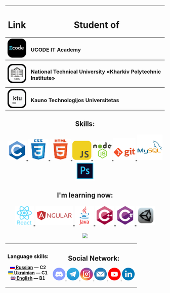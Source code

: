 <table width="100%" border="0" cellpadding="4" align="center">
    <tr>
        <th>
            <h1 align="center">Link</h1>
        </th>
        <th>
            <h1 align="center">Student of</h1>
        </th>
    </tr>
    <tr>
        <th>
            <a href="https://ucode.world/en/" target="_blank">
                <img src="https://github.com/CamyrauBTanke/CamyrauBTanke/blob/main/img/Student/ucode.png" height="60px">
            </a>
        </th>
        <th>
            <h3 align="left">UCODE IT Academy</h3>
        </th>
    </tr>
    <tr>
        <th>
            <a href="https://www.kpi.kharkov.ua/eng/" target="_blank">
                <img src="https://github.com/CamyrauBTanke/CamyrauBTanke/blob/main/img/Student/pki-logo.png" height="60px">
            </a>
        </th>
        <th>
            <h3 align="left">National Technical University «Kharkiv Polytechnic Institute»</h3>
        </th>
    </tr>
    <tr>
        <th>
            <a href="https://ktu.edu/" target="_blank">
                <img src="https://github.com/CamyrauBTanke/CamyrauBTanke/blob/main/img/Student/ktu-logo.png" height="60px">
            </a>
        </th>
        <th>
            <h3 align="left">Kauno Technologijos Universitetas</h3>
        </th>
    </tr>
</table>

<h2> </h2>

<h2 align="center">Skills:
    <p> </p>
    <p align="center">
        <a href="https://en.wikipedia.org/wiki/C_(programming_language)" target="_blank">
            <img src="https://github.com/CamyrauBTanke/CamyrauBTanke/blob/main/img/skills/c.png" height="60px">
        </a>
        <a href="https://en.wikipedia.org/wiki/CSS" target="_blank">    
            <img src="https://github.com/CamyrauBTanke/CamyrauBTanke/blob/main/img/skills/css.png" height="65px">
        </a>
        <a href="https://en.wikipedia.org/wiki/HTML" target="_blank">    
            <img src="https://github.com/CamyrauBTanke/CamyrauBTanke/blob/main/img/skills/html.png" height="65px">
        </a>
        <a href="https://en.wikipedia.org/wiki/JavaScript" target="_blank"> 
            <img src="https://github.com/CamyrauBTanke/CamyrauBTanke/blob/main/img/skills/js.png" height="60px">
        </a>
        <a href="https://nodejs.org/en/about/" target="_blank"> 
            <img src="https://github.com/CamyrauBTanke/CamyrauBTanke/blob/main/img/skills/nodejs.png" height="60px">
        </a>
        <a href="https://en.wikipedia.org/wiki/GitHub" target="_blank"> 
            <img src="https://github.com/CamyrauBTanke/CamyrauBTanke/blob/main/img/skills/git.png" height="70px">
        </a>
        <a href="https://en.wikipedia.org/wiki/MySQL" target="_blank"> 
            <img src="https://github.com/CamyrauBTanke/CamyrauBTanke/blob/main/img/skills/mysql.png" height="80px">
        </a>
        <a href="https://www.adobe.com/ru/products/photoshop.html" target="_blank"> 
            <img src="https://github.com/CamyrauBTanke/CamyrauBTanke/blob/main/img/skills/photoshop.png" height="60px">
        </a>
    </p>
</h2>
<h2 align="center">I'm learning now:
    <p> </p>
    <p align="center">
        <a href="https://ru.reactjs.org/" target="_blank"> 
            <img src="https://github.com/CamyrauBTanke/CamyrauBTanke/blob/main/img/skills/react.png" height="60px">
        </a>
        <a href="https://angular.io/" target="_blank"> 
            <img src="https://github.com/CamyrauBTanke/CamyrauBTanke/blob/main/img/skills/angular.png" height="60px">
        </a>
        <a href="https://www.java.com/en/" target="_blank"> 
            <img src="https://github.com/CamyrauBTanke/CamyrauBTanke/blob/main/img/skills/java.png" height="60px">
        </a>
        <a href="https://en.wikipedia.org/wiki/C%2B%2B" target="_blank">
            <img src="https://github.com/CamyrauBTanke/CamyrauBTanke/blob/main/img/skills/cplusplus.png" height="60px">
        </a>
        <a href="https://en.wikipedia.org/wiki/C_Sharp_(programming_language)" target="_blank">    
            <img src="https://github.com/CamyrauBTanke/CamyrauBTanke/blob/main/img/skills/csharp.png" height="60px">
        </a>
        <a href="https://unity.com/" target="_blank"> 
            <img src="https://github.com/CamyrauBTanke/CamyrauBTanke/blob/main/img/skills/unity.png" height="60px">
        </a>
    </p>
</h2>

<p align="center">
    <img height="180em" src="https://github-readme-stats-eight-theta.vercel.app/api/top-langs/?username=CamyrauBTanke&layout=compact&hide_border=none&langs_count=8&theme=dark"/>
</p>

<table width="100%" border="0" cellpadding="4" align="center">
    <tr>
        <th>
            <h3 align="center">Language skills:</h3>
            <p align="center">
                <a href="https://en.wikipedia.org/wiki/Russian_language" target="_blank"><img src="https://github.com/CamyrauBTanke/CamyrauBTanke/blob/main/img/language/ru.png" width="15"/> Russian</a><b> </b>— C2<br>
                <a href="https://en.wikipedia.org/wiki/Ukrainian_language" target="_blank"><img src="https://github.com/CamyrauBTanke/CamyrauBTanke/blob/main/img/language/ua.png" width="15"/> Ukrainian</a><b> </b>— C1<br>
                <a href="https://en.wikipedia.org/wiki/English_language" target="_blank"><img src="https://github.com/CamyrauBTanke/CamyrauBTanke/blob/main/img/language/ang.png" width="15"/> English</a><b> </b>— B1<br>
            </p>
        </th>
        <th>
            <h2 align="center">Social Network:</h2>
            <p align="center">
                <a href="#" target="_blank">
                    <img src="https://github.com/CamyrauBTanke/CamyrauBTanke/blob/main/img/social_network/discord.png" height="40px">
                </a>
                <a href="https://t.me/Camyrau_B_Tanke" target="_blank">
                    <img src="https://github.com/CamyrauBTanke/CamyrauBTanke/blob/main/img/social_network/telegram.png" height="40px">
                </a>
                <a href="https://www.instagram.com/Camyrau_B_Tanke/" target="_blank">
                    <img src="https://github.com/CamyrauBTanke/CamyrauBTanke/blob/main/img/social_network/instagram.png" height="40px">
                </a>
                <a href="mailto:gunko.vlad.21.09.2001a@gmail.com" target="_blank">
                    <img src="https://github.com/CamyrauBTanke/CamyrauBTanke/blob/main/img/social_network/gmail.png" height="40px">
                </a>
                <a href="https://www.youtube.com/channel/UCCIaTyFJqvO1SanxoltkOAA" target="_blank">
                    <img src="https://github.com/CamyrauBTanke/CamyrauBTanke/blob/main/img/social_network/youtube.png" height="40px">
                </a>
                <a href="https://www.linkedin.com/in/vladyslav-hunko-4521a8250" target="_blank">
                    <img src="https://github.com/CamyrauBTanke/CamyrauBTanke/blob/main/img/social_network/linkedin.png" height="40px">
                </a>
            </p>
        </th>
    </tr>
</table>